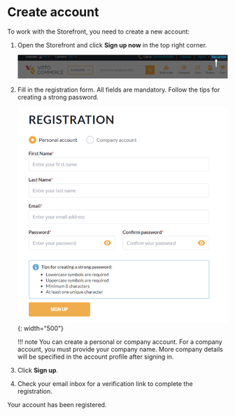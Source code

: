 # Create account

To work with the Storefront, you need to create a new account:

1. Open the Storefront and click **Sign up now** in the top right corner.

    ![Sign-up](../media/sign-up.png)

1. Fill in the registration form. All fields are mandatory. Follow the tips for creating a strong password.

    ![registration](../media/registration-form.png){: width="500"}

    !!! note
        You can create a personal or company account. For a company account, you must provide your company name. More company details will be specified in the account profile after signing in.

1. Click **Sign up**.

1. Check your email inbox for a verification link to complete the registration.

Your account has been registered.


